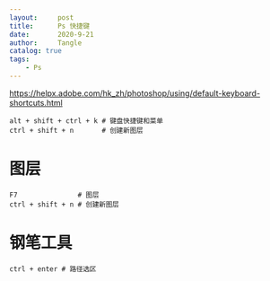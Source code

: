 ```yaml
---
layout:     post
title:      Ps 快捷键
date:       2020-9-21
author:     Tangle
catalog: true
tags:
    - Ps
---
```


<https://helpx.adobe.com/hk_zh/photoshop/using/default-keyboard-shortcuts.html>

```
alt + shift + ctrl + k # 键盘快捷键和菜单
ctrl + shift + n       # 创建新图层
```

# 图层

```
F7               # 图层
ctrl + shift + n # 创建新图层
```

# 钢笔工具

```
ctrl + enter # 路径选区
```
